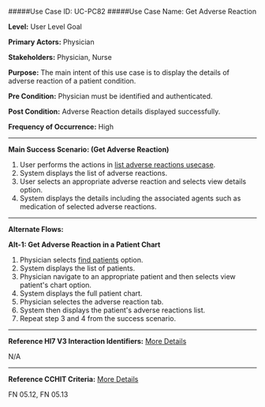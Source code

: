 #####Use Case ID: UC-PC82
#####Use Case Name: Get Adverse Reaction

**Level:**                     User Level Goal

**Primary Actors:**            Physician

**Stakeholders:**              Physician, Nurse

**Purpose:**                   The main intent of this use case is to display the details of adverse reaction of a patient condition.

**Pre Condition:**             Physician must be identified and authenticated.

**Post Condition:**            Adverse Reaction details displayed successfully.

**Frequency of Occurrence:**   High
__________________________________________________________
**Main Success Scenario: (Get Adverse Reaction)**

1.  User performs the actions in [list adverse reactions usecase](PC81-list-adverse-reactions.md).
2.	System displays the list of adverse reactions.
3.	User selects an appropriate adverse reaction and selects view details option.
4.	System displays the details including the associated agents such as medication of selected adverse reactions.

__________________________________________________________
**Alternate Flows:**

**Alt-1: Get Adverse Reaction in a Patient Chart**

1.	Physician selects [find patients](../../../patient-administration/manage-patient-registry/find-patients.md) option.
2.	System displays the list of patients.
3.	Physician navigate to an appropriate patient and then selects view patient's chart option.
4.	System displays the full patient chart.
5.	Physician selectes the adverse reaction tab.
6.	System then displays the patient's adverse reactions list.
7.	Repeat step 3 and 4 from the success scenario.

________________________________________________________________________
**Reference Hl7 V3 Interaction Identifiers:**
[More Details](http://www.hl7.org/implement/standards/product_brief.cfm?product_id=306)

N/A
_______________________________________________________________
**Reference CCHIT Criteria:**
[More Details](https://www.cchit.org/cchit-certified)

FN 05.12, FN 05.13
